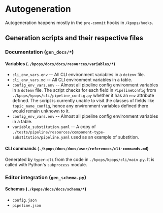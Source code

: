 # Autogeneration

Autogeneration happens mostly in the `pre-commit` hooks in `/kpops/hooks`.

## Generation scripts and their respective files

### Documentation (`gen_docs/*`)

#### Variables (`./kpops/docs/docs/resources/variables/*`)

- `cli_env_vars.env` -- All CLI environment variables in a `dotenv` file.
- `cli_env_vars.md` -- All CLI environment variables in a table.
- `config_env_vars.env` -- Almost all pipeline config environment variables in a `dotenv` file. The script checks for each field in `PipelineConfig` from `./kpops/kpops/cli/pipeline_config.py` whether it has an `env` attribute defined. The script is currently unable to visit the classes of fields like `topic_name_config`, hence any environment variables defined there would remain unknown to it.
- `config_env_vars.env` -- Almost all pipeline config environment variables in a table.
- `variable_substitution.yaml` -- A copy of `./tests/pipeline/resources/component-type-substitution/pipeline.yaml` used as an example of substition.

#### CLI commands (`./kpops/docs/docs/user/references/cli-commands.md`)

Generated by `typer-cli` from the code in `./kpops/kpops/cli/main.py`. It is called with Python's `subprocess` module.

### Editor integration (`gen_schema.py`)

#### Schemas (`./kpops/docs/docs/schema/*`)

- `config.json`
- `pipeline.json`
